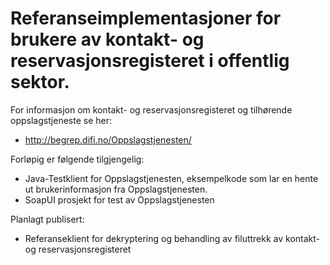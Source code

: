 Referanseimplementasjoner for brukere av kontakt- og reservasjonsregisteret i offentlig sektor.
========================
For informasjon om kontakt- og reservasjonsregisteret og tilhørende oppslagstjeneste se her: 
- http://begrep.difi.no/Oppslagstjenesten/


Forløpig er følgende tilgjengelig:
- Java-Testklient for Oppslagstjenesten, eksempelkode som lar en hente ut brukerinformasjon fra Oppslagstjenesten.
- SoapUI prosjekt for test av Oppslagstjenesten

Planlagt publisert:
- Referanseklient for dekryptering og behandling av filuttrekk av kontakt- og reservasjonsregisteret

